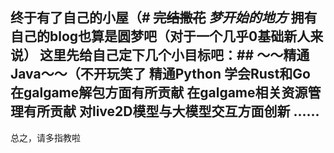 终于有了自己的小屋（#
~~完结撒花~~
*梦开始的地方*
拥有自己的blog也算是圆梦吧（对于一个几乎0基础新人来说）
这里先给自己定下几个小目标吧：##
～～精通Java～～（不开玩笑了
精通Python
学会Rust和Go
在galgame解包方面有所贡献
在galgame相关资源管理有所贡献
对live2D模型与大模型交互方面创新
......
------
总之，请多指教啦
